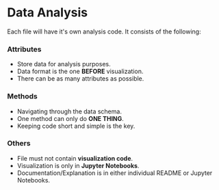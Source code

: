 # Data Analysis

Each file will have it's own analysis code. It consists of the following:

### Attributes

- Store data for analysis purposes.
- Data format is the one **BEFORE** visualization.
- There can be as many attributes as possible.

### Methods

- Navigating through the data schema.
- One method can only do **ONE THING**.
- Keeping code short and simple is the key.

### Others

- File must not contain **visualization code**.
- Visualization is only in **Jupyter Notebooks**.
- Documentation/Explanation is in either individual README or Jupyter Notebooks.